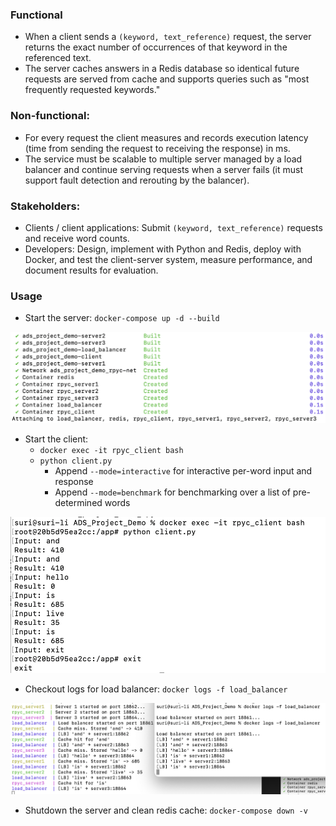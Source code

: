 ### Functional
- When a client sends a `(keyword, text_reference)` request, the server returns the exact number of occurrences of that keyword in the referenced text.
- The server caches answers in a Redis database so identical future requests are served from cache and supports queries such as "most frequently requested keywords."

### Non-functional:
- For every request the client measures and records execution latency (time from sending the request to receiving the response) in ms.
- The service must be scalable to multiple server managed by a load balancer and continue serving requests when a server fails (it must support fault detection and rerouting by the balancer).

### Stakeholders:
- Clients / client applications: Submit `(keyword, text_reference)` requests and receive word counts.
- Developers: Design, implement with Python and Redis, deploy with Docker, and test the client-server system, measure performance, and document results for evaluation.


### Usage
- Start the server: `docker-compose up -d --build`

![alt text](image.png)

- Start the client: 
    - `docker exec -it rpyc_client bash`
    - `python client.py`
      - Append `--mode=interactive` for interactive per-word input and response
      - Append `--mode=benchmark` for benchmarking over a list of pre-determined words

![alt text](image-1.png)

- Checkout logs for load balancer: `docker logs -f load_balancer`

![alt text](image-2.png)

- Shutdown the server and clean redis cache: `docker-compose down -v`
